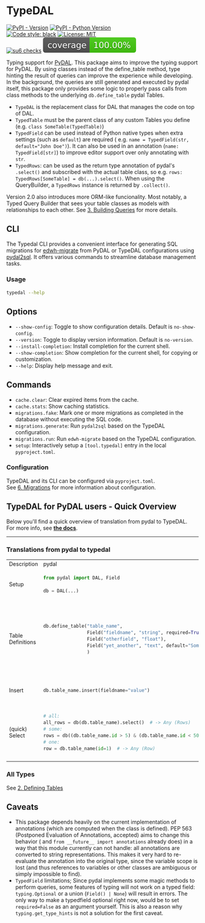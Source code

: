 # TypeDAL

[![PyPI - Version](https://img.shields.io/pypi/v/TypeDAL.svg)](https://pypi.org/project/TypeDAL)
[![PyPI - Python Version](https://img.shields.io/pypi/pyversions/TypeDAL.svg)](https://pypi.org/project/TypeDAL)  
[![Code style: black](https://img.shields.io/badge/code%20style-black-000000.svg)](https://github.com/psf/black)
[![License: MIT](https://img.shields.io/badge/License-MIT-yellow.svg)](https://opensource.org/licenses/MIT)  
[![su6 checks](https://github.com/trialandsuccess/TypeDAL/actions/workflows/su6.yml/badge.svg?branch=development)](https://github.com/trialandsuccess/TypeDAL/actions)
![coverage.svg](coverage.svg)

Typing support for [PyDAL](http://web2py.com/books/default/chapter/29/6).
This package aims to improve the typing support for PyDAL. By using classes instead of the define_table method,
type hinting the result of queries can improve the experience while developing. In the background, the queries are still
generated and executed by pydal itself, this package only provides some logic to properly pass calls from class methods to
the underlying `db.define_table` pydal Tables.

- `TypeDAL` is the replacement class for DAL that manages the code on top of DAL.
- `TypedTable` must be the parent class of any custom Tables you define (e.g. `class SomeTable(TypedTable)`)
- `TypedField` can be used instead of Python native types when extra settings (such as `default`) are required (
  e.g. `name = TypedField(str, default="John Doe")`). It can also be used in an annotation (`name: TypedField[str]`) to
  improve
  editor support over only annotating with `str`.
- `TypedRows`: can be used as the return type annotation of pydal's `.select()` and subscribed with the actual table
  class, so
  e.g. `rows: TypedRows[SomeTable] = db(...).select()`. When using the QueryBuilder, a `TypedRows` instance is returned
  by `.collect()`.

Version 2.0 also introduces more ORM-like funcionality.
Most notably, a Typed Query Builder that sees your table classes as models with relationships to each other.
See [3. Building Queries](https://typedal.readthedocs.io/en/stable/3_building_queries/) for more
details.

## CLI
The Typedal CLI provides a convenient interface for generating SQL migrations for [edwh-migrate](https://github.com/educationwarehouse/migrate#readme)
from PyDAL or TypeDAL configurations using [pydal2sql](https://github.com/robinvandernoord/pydal2sql). 
It offers various commands to streamline database management tasks.

### Usage

```bash
typedal --help
```

## Options

- `--show-config`: Toggle to show configuration details. Default is `no-show-config`.
- `--version`: Toggle to display version information. Default is `no-version`.
- `--install-completion`: Install completion for the current shell.
- `--show-completion`: Show completion for the current shell, for copying or customization.
- `--help`: Display help message and exit.

## Commands

- `cache.clear`: Clear expired items from the cache.
- `cache.stats`: Show caching statistics.
- `migrations.fake`: Mark one or more migrations as completed in the database without executing the SQL code.
- `migrations.generate`: Run `pydal2sql` based on the TypeDAL configuration.
- `migrations.run`: Run `edwh-migrate` based on the TypeDAL configuration.
- `setup`: Interactively setup a `[tool.typedal]` entry in the local `pyproject.toml`.

### Configuration

TypeDAL and its CLI can be configured via `pyproject.toml`.  
See [6. Migrations](https://typedal.readthedocs.io/en/stable/6_migrations/) for more information about configuration.


## TypeDAL for PyDAL users - Quick Overview

Below you'll find a quick overview of translation from pydal to TypeDAL.  
For more info, see **[the docs](https://typedal.readthedocs.io/en/latest/)**.

---

### Translations from pydal to typedal

<table>
<tr>
<td>Description</td>
<td> pydal </td> <td> typedal </td> <td> typedal alternative(s) </td> <td> ... </td>
</tr>
<tr>
<tr>
<td>Setup</td>
<td>

```python
from pydal import DAL, Field

db = DAL(...)
```

</td>

<td>

```python
from typedal import TypeDAL, TypedTable, TypedField

db = TypeDAL(...)
```

</td>

</tr>
<tr>
<td>Table Definitions</td>
<td>

```python
db.define_table("table_name",
                Field("fieldname", "string", required=True),
                Field("otherfield", "float"),
                Field("yet_another", "text", default="Something")
                )
```

</td>

<td>

```python
@db.define
class TableName(TypedTable):
    fieldname: str
    otherfield: float | None
    yet_another = TypedField(str, type="text", default="something", required=False)
```

</td>

<td>

```python
import typing


class TableName(TypedTable):
    fieldname: TypedField[str]
    otherfield: TypedField[typing.Optional[float]]
    yet_another = TextField(default="something", required=False)


db.define(TableName)
```

</td>
</tr>

<tr>
<td>Insert</td>

<td>

```python
db.table_name.insert(fieldname="value")
```

</td>

<td>

```python
TableName.insert(fieldname="value")
```

<td>

```python
# the old syntax is also still supported:
db.table_name.insert(fieldname="value")
```

</td>
</tr>

<tr>
<td>(quick) Select</td>


<td>

```python
# all:
all_rows = db(db.table_name).select()  # -> Any (Rows)
# some:
rows = db((db.table_name.id > 5) & (db.table_name.id < 50)).select(db.table_name.id)
# one:
row = db.table_name(id=1)  # -> Any (Row)
```

</td>

<td>

```python
# all:
all_rows = TableName.collect()  # or .all()
# some:
# order of select and where is interchangable here
rows = TableName.select(Tablename.id).where(TableName.id > 5).where(TableName.id < 50).collect()
# one:
row = TableName(id=1)  # or .where(...).first()

```

<td>

```python
# you can also still use the old syntax and type hint on top of it;
# all:
all_rows: TypedRows[TableName] = db(db.table_name).select()
# some:
rows: TypedRows[TableName] = db((db.table_name.id > 5) & (db.table_name.id < 50)).select(db.table_name.id)
# one:
row: TableName = db.table_name(id=1)
```

</td>


</tr>

</table>


<!-- 
<td>

```python

```

</td>

<td>

<td>

```python

```

</td>
</tr>
-->

### All Types

See [2. Defining Tables](https://typedal.readthedocs.io/en/stable/2_defining_tables/)

## Caveats

- This package depends heavily on the current implementation of annotations (which are computed when the class is
  defined). PEP 563 (Postponed Evaluation of Annotations, accepted) aims to change this behavior (
  and `from __future__ import annotations` already does) in a way that this module currently can not handle: all
  annotations are converted to string representations. This makes it very hard to re-evaluate the annotation into the
  original type, since the variable scope is lost (and thus references to variables or other classes are ambiguous or
  simply impossible to find).
- `TypedField` limitations; Since pydal implements some magic methods to perform queries, some features of typing will
  not work on a typed field: `typing.Optional` or a union (`Field() | None`) will result in errors. The only way to make
  a typedfield optional right now, would be to set `required=False` as an argument yourself. This is also a reason
  why `typing.get_type_hints` is not a solution for the first caveat.
